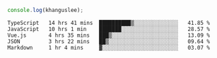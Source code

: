 ```js
console.log(khanguslee);
```

<!--START_SECTION:waka-->
```text
TypeScript   14 hrs 41 mins  ██████████▒░░░░░░░░░░░░░░   41.85 % 
JavaScript   10 hrs 1 min    ███████░░░░░░░░░░░░░░░░░░   28.57 % 
Vue.js       4 hrs 35 mins   ███▒░░░░░░░░░░░░░░░░░░░░░   13.09 % 
JSON         3 hrs 22 mins   ██▒░░░░░░░░░░░░░░░░░░░░░░   09.64 % 
Markdown     1 hr 4 mins     ▓░░░░░░░░░░░░░░░░░░░░░░░░   03.07 % 
```
<!--END_SECTION:waka-->

<!--
**khanguslee/khanguslee** is a ✨ _special_ ✨ repository because its `README.md` (this file) appears on your GitHub profile.

Here are some ideas to get you started:

- 🔭 I’m currently working on ...
- 🌱 I’m currently learning ...
- 👯 I’m looking to collaborate on ...
- 🤔 I’m looking for help with ...
- 💬 Ask me about ...
- 📫 How to reach me: ...
- 😄 Pronouns: ...
- ⚡ Fun fact: ...
-->
